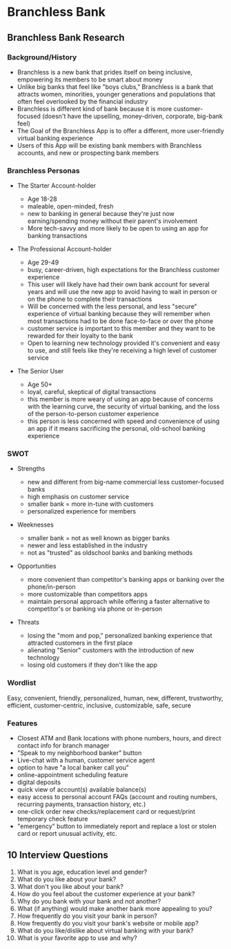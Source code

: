 # Branchless Bank

 ## Branchless Bank Research 
 ### Background/History
 - Branchless is a new bank that prides itself on being inclusive, empowering its members to be smart about money
 - Unlike big banks that feel like "boys clubs," Branchless is a bank that attracts women, minorities, younger generations and populations that often feel overlooked by the financial industry 
 - Branchless is different kind of bank because it is more customer-focused (doesn't have the upselling, money-driven, corporate, big-bank feel) 
- The Goal of the Branchless App is to offer a different, more user-friendly virtual banking experience 
- Users of this App will be existing bank members with Branchless accounts, and  new or prospecting bank members

### Branchless Personas 
   - The Starter Account-holder
     - Age 18-28
     - maleable, open-minded, fresh 
     - new to banking in general because they're just now earning/spending money without their parent's involvement
     -  More tech-savvy and more likely to be open to using an app for banking transactions
   - The Professional Account-holder
      - Age 29-49
      - busy, career-driven, high expectations for the Branchless customer experience
      - This user will likely have had their own bank account for several years and will use the new app to avoid having to wait in person or on the phone to complete their transactions 
      - Will be concerned with the less personal, and less "secure" experience of virtual banking because they will remember when most transactions had to be done face-to-face or over the phone
      - customer service is important to this member and they want to be rewarded for their loyalty to the bank
      - Open to learning new technology provided it's convenient and easy to use, and still feels like they're receiving a high level of customer service 
      
      
- The Senior User 
     - Age 50+
     - loyal, careful, skeptical of digital transactions 
     - this member is more weary of using an app because of concerns with the learning curve, the security of virtual banking, and the loss of the person-to-person customer experience
     - this person is less concerned with speed and convenience of using an app if it means sacrificing the personal, old-school banking experience 
 
### SWOT
 - Strengths
     - new and different from big-name commercial less customer-focused banks
     - high emphasis on customer service
     - smaller bank = more in-tune with customers
     - personalized experience for members
 
 - Weeknesses
   - smaller bank = not as well known as bigger banks
   - newer and less established in the industry
   - not as "trusted" as oldschool banks and banking methods

 - Opportunities
     - more convenient than competitor's banking apps or banking over the phone/in-person
     - more customizable than competitors apps
     - maintain personal approach while offering a faster alternative to competitor's or banking via phone or in-person 
 - Threats
   - losing the "mom and pop," personalized banking experience that attracted customers in the first place
   - alienating "Senior" customers with the introduction of new technology
   - losing old customers if they don't like the app
 
### Wordlist
Easy, convenient, friendly, personalized, human, new, different, trustworthy, efficient, customer-centric, inclusive, customizable, safe, secure

### Features
- Closest ATM and Bank locations with phone numbers, hours, and direct contact info for branch manager
- "Speak to my neighborhood banker" button
- Live-chat with a human, customer service agent
- option to have "a local banker call you"
- online-appointment scheduling feature
- digital deposits
- quick view of account(s) available balance(s)
- easy access to personal account FAQs (account and routing numbers, recurring payments, transaction history, etc.)
- one-click order new checks/replacement card or request/print temporary check feature
- "emergency" button to immediately report and replace a lost or stolen card or report unusual activity, etc. 

## 10 Interview Questions 
1. What is you age, education level and gender?
2. What do you like about your bank?
3. What don't you like about your bank?
4. How do you feel about the customer experience at your bank?
5. Why do you bank with your bank and not another?
6. What (if anything) would make another bank more appealing to you?
7. How frequently do you visit your bank in person?
8. How frequently do you visit your bank's website or mobile app?
9. What do you like/dislike about virtual banking with your bank?
10. What is your favorite app to use and why?



